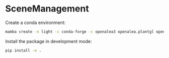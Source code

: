 # SceneManagement

Create a conda environment:

```bash
mamba create -n light -c conda-forge -c openalea3 openalea.plantgl openalea.caribu oawidgets jupyterlab numpy pygltflib colour-science
```

Install the package in development mode:

```bash
pip install -e .
```
